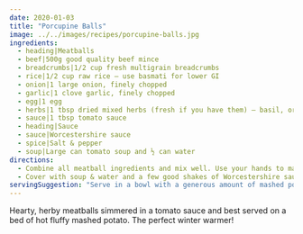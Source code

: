 ```yaml
---
date: 2020-01-03
title: "Porcupine Balls"
image: ../../images/recipes/porcupine-balls.jpg
ingredients:
  - heading|Meatballs
  - beef|500g good quality beef mince
  - breadcrumbs|1/2 cup fresh multigrain breadcrumbs
  - rice|1/2 cup raw rice — use basmati for lower GI
  - onion|1 large onion, finely chopped
  - garlic|1 clove garlic, finely chopped
  - egg|1 egg
  - herbs|1 tbsp dried mixed herbs (fresh if you have them) — basil, oregano & parsley
  - sauce|1 tbsp tomato sauce
  - heading|Sauce
  - sauce|Worcestershire sauce
  - spice|Salt & pepper
  - soup|Large can tomato soup and ½ can water
directions:
  - Combine all meatball ingredients and mix well. Use your hands to massage well as they will stick together much better that way. Shape into balls the size of walnuts. Place in layers in casserole dish.
  - Cover with soup & water and a few good shakes of Worcestershire sauce. Cover and simmer for at least 45 minutes, or until the rice is tender.
servingSuggestion: "Serve in a bowl with a generous amount of mashed potato."
---
```


Hearty, herby meatballs simmered in a tomato sauce and best served on a bed of hot fluffy mashed potato. The perfect winter warmer!
